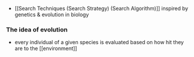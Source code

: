 - [[Search Techniques (Search Strategy) (Search Algorithm)]] inspired by genetics & evolution in biology

### The idea of evolution
- every individual of a given species is evaluated based on how hit they are to the [[environment]]